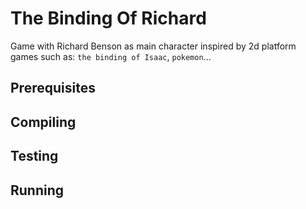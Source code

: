 # The Binding Of Richard

Game with Richard Benson as main character inspired by 2d platform games such as: `the binding of Isaac`, `pokemon`...

## Prerequisites

## Compiling

## Testing

## Running
